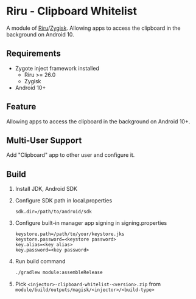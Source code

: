 # Riru - Clipboard Whitelist

A module of [Riru](https://github.com/RikkaApps/Riru)/[Zygisk](https://github.com/topjohnwu/zygisk-module-sample). Allowing apps to access the clipboard in the background on Android 10.

## Requirements

* Zygote inject framework installed
  - Riru >= 26.0
  - Zygisk
* Android 10+


## Feature

Allowing apps to access the clipboard in the background on Android 10+.


## Multi-User Support

Add "Clipboard" app to other user and configure it.

## Build

1. Install JDK, Android SDK

2. Configure SDK path in local.properties 

   ```properties
   sdk.dir=/path/to/android/sdk
   ```

3. Configure built-in manager app signing in signing.properties

   ```properties
   keystore.path=/path/to/your/keystore.jks
   keystore.password=<keystore password>
   key.alias=<key alias>
   key.password=<key password>
   ```

4. Run build command 

    ``` bash 
    ./gradlew module:assembleRelease
    ```
    
4. Pick `<injector>-clipboard-whitelist-<version>.zip` from `module/build/outputs/magisk/<injector>/<build-type>`

